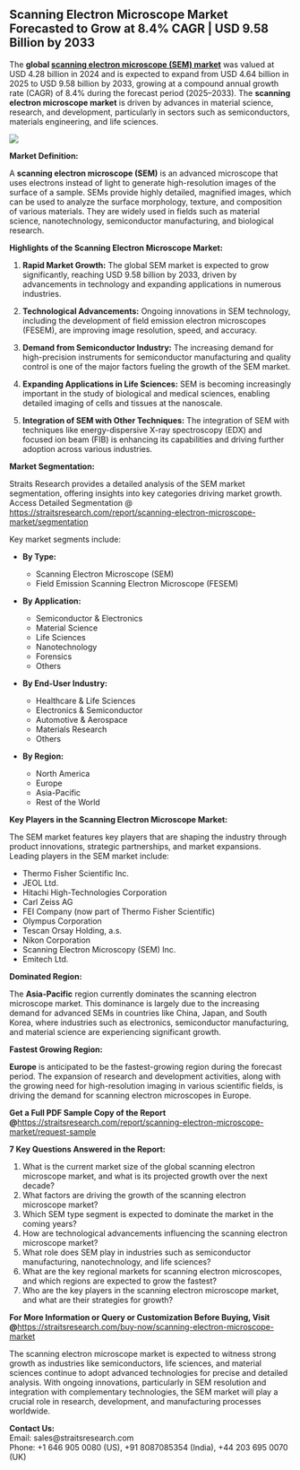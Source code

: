 <article dir="auto" data-testid="conversation-turn-35" data-scroll-anchor="true">
<div>
<div>
<div>
<div>
<div>
<div dir="auto" data-message-author-role="assistant" data-message-id="8a3fa9ef-e494-4555-b591-581c97181fbe" data-message-model-slug="gpt-4o-mini">
<div>
<div>
<h2 data-start="195" data-end="675">Scanning Electron Microscope Market Forecasted to Grow at 8.4% CAGR | USD 9.58 Billion by 2033</h2>
<p data-start="195" data-end="675">The <strong data-start="199" data-end="251">global <a href="https://straitsresearch.com/report/scanning-electron-microscope-market">scanning electron microscope (SEM) market</a></strong>&nbsp;was valued at USD 4.28 billion in 2024 and is expected to expand from USD 4.64 billion in 2025 to USD 9.58 billion by 2033, growing at a compound annual growth rate (CAGR) of 8.4% during the forecast period (2025&ndash;2033). The <strong data-start="476" data-end="515">scanning electron microscope market</strong> is driven by advances in material science, research, and development, particularly in sectors such as semiconductors, materials engineering, and life sciences.</p>
  <img src="https://blogger.googleusercontent.com/img/b/R29vZ2xl/AVvXsEj-D2qRjaExa8IznsZLJYE4qzEYE94ED45qT8Yro7thoCZmUmgUngs3sl_Sj50mGhwfIdppndvksfC79-XuFPnsWCQ2yf4lcoZlapZA7uCB9FsFBX2z3yNRH-WL6lzI856GAZXQh7juOjnZp2CFiH2e4ffTHqCRW9rceLdxMwSvqDR-FOKX2FbCfkzd/s700/7.jpg">
<p data-start="677" data-end="699"><strong data-start="677" data-end="699">Market Definition:</strong></p>
<p data-start="701" data-end="1142">A <strong data-start="703" data-end="741">scanning electron microscope (SEM)</strong> is an advanced microscope that uses electrons instead of light to generate high-resolution images of the surface of a sample. SEMs provide highly detailed, magnified images, which can be used to analyze the surface morphology, texture, and composition of various materials. They are widely used in fields such as material science, nanotechnology, semiconductor manufacturing, and biological research.</p>
<p data-start="1144" data-end="1202"><strong data-start="1144" data-end="1202">Highlights of the Scanning Electron Microscope Market:</strong></p>
<ol data-start="1204" data-end="2282">
<li data-start="1204" data-end="1411">
<p data-start="1207" data-end="1411"><strong data-start="1207" data-end="1231">Rapid Market Growth:</strong> The global SEM market is expected to grow significantly, reaching USD 9.58 billion by 2033, driven by advancements in technology and expanding applications in numerous industries.</p>
</li>
<li data-start="1415" data-end="1615">
<p data-start="1418" data-end="1615"><strong data-start="1418" data-end="1449">Technological Advancements:</strong> Ongoing innovations in SEM technology, including the development of field emission electron microscopes (FESEM), are improving image resolution, speed, and accuracy.</p>
</li>
<li data-start="1617" data-end="1830">
<p data-start="1620" data-end="1830"><strong data-start="1620" data-end="1659">Demand from Semiconductor Industry:</strong> The increasing demand for high-precision instruments for semiconductor manufacturing and quality control is one of the major factors fueling the growth of the SEM market.</p>
</li>
<li data-start="1832" data-end="2032">
<p data-start="1835" data-end="2032"><strong data-start="1835" data-end="1879">Expanding Applications in Life Sciences:</strong> SEM is becoming increasingly important in the study of biological and medical sciences, enabling detailed imaging of cells and tissues at the nanoscale.</p>
</li>
<li data-start="2034" data-end="2282">
<p data-start="2037" data-end="2282"><strong data-start="2037" data-end="2082">Integration of SEM with Other Techniques:</strong> The integration of SEM with techniques like energy-dispersive X-ray spectroscopy (EDX) and focused ion beam (FIB) is enhancing its capabilities and driving further adoption across various industries.</p>
</li>
</ol>
<p data-start="2284" data-end="2308"><strong data-start="2284" data-end="2308">Market Segmentation:</strong></p>
<p data-start="2310" data-end="2563">Straits Research provides a detailed analysis of the SEM market segmentation, offering insights into key categories driving market growth. Access Detailed Segmentation @ <a href="https://straitsresearch.com/report/scanning-electron-microscope-market/segmentation" target="_new" rel="noopener" data-start="2480" data-end="2563">https://straitsresearch.com/report/scanning-electron-microscope-market/segmentation</a></p>
<p data-start="2565" data-end="2593">Key market segments include:</p>
<ul data-start="2595" data-end="3081">
<li data-start="2595" data-end="2704">
<p data-start="2597" data-end="2609"><strong data-start="2597" data-end="2609">By Type:</strong></p>
<ul data-start="2612" data-end="2704">
<li data-start="2612" data-end="2648">Scanning Electron Microscope (SEM)</li>
<li data-start="2651" data-end="2704">Field Emission Scanning Electron Microscope (FESEM)</li>
</ul>
</li>
<li data-start="2706" data-end="2842">
<p data-start="2708" data-end="2727"><strong data-start="2708" data-end="2727">By Application:</strong></p>
<ul data-start="2730" data-end="2842">
<li data-start="2730" data-end="2759">Semiconductor &amp; Electronics</li>
<li data-start="2762" data-end="2780">Material Science</li>
<li data-start="2783" data-end="2798">Life Sciences</li>
<li data-start="2801" data-end="2817">Nanotechnology</li>
<li data-start="2820" data-end="2831">Forensics</li>
<li data-start="2834" data-end="2842">Others</li>
</ul>
</li>
<li data-start="2844" data-end="2995">
<p data-start="2846" data-end="2871"><strong data-start="2846" data-end="2871">By End-User Industry:</strong></p>
<ul data-start="2874" data-end="2995">
<li data-start="2874" data-end="2902">Healthcare &amp; Life Sciences</li>
<li data-start="2905" data-end="2934">Electronics &amp; Semiconductor</li>
<li data-start="2937" data-end="2961">Automotive &amp; Aerospace</li>
<li data-start="2964" data-end="2984">Materials Research</li>
<li data-start="2987" data-end="2995">Others</li>
</ul>
</li>
<li data-start="2997" data-end="3081">
<p data-start="2999" data-end="3013"><strong data-start="2999" data-end="3013">By Region:</strong></p>
<ul data-start="3016" data-end="3081">
<li data-start="3016" data-end="3031">North America</li>
<li data-start="3034" data-end="3042">Europe</li>
<li data-start="3045" data-end="3059">Asia-Pacific</li>
<li data-start="3062" data-end="3081">Rest of the World</li>
</ul>
</li>
</ul>
<p data-start="3083" data-end="3142"><strong data-start="3083" data-end="3142">Key Players in the Scanning Electron Microscope Market:</strong></p>
<p data-start="3144" data-end="3328">The SEM market features key players that are shaping the industry through product innovations, strategic partnerships, and market expansions. Leading players in the SEM market include:</p>
<ul data-start="3330" data-end="3610">
<li data-start="3330" data-end="3361">Thermo Fisher Scientific Inc.</li>
<li data-start="3362" data-end="3373">JEOL Ltd.</li>
<li data-start="3374" data-end="3413">Hitachi High-Technologies Corporation</li>
<li data-start="3414" data-end="3429">Carl Zeiss AG</li>
<li data-start="3430" data-end="3482">FEI Company (now part of Thermo Fisher Scientific)</li>
<li data-start="3483" data-end="3504">Olympus Corporation</li>
<li data-start="3505" data-end="3533">Tescan Orsay Holding, a.s.</li>
<li data-start="3534" data-end="3553">Nikon Corporation</li>
<li data-start="3554" data-end="3595">Scanning Electron Microscopy (SEM) Inc.</li>
<li data-start="3596" data-end="3610">Emitech Ltd.</li>
</ul>
<p data-start="3612" data-end="3633"><strong data-start="3612" data-end="3633">Dominated Region:</strong></p>
<p data-start="3635" data-end="3970">The <strong data-start="3639" data-end="3655">Asia-Pacific</strong> region currently dominates the scanning electron microscope market. This dominance is largely due to the increasing demand for advanced SEMs in countries like China, Japan, and South Korea, where industries such as electronics, semiconductor manufacturing, and material science are experiencing significant growth.</p>
<p data-start="3972" data-end="3999"><strong data-start="3972" data-end="3999">Fastest Growing Region:</strong></p>
<p data-start="4001" data-end="4294"><strong data-start="4001" data-end="4011">Europe</strong> is anticipated to be the fastest-growing region during the forecast period. The expansion of research and development activities, along with the growing need for high-resolution imaging in various scientific fields, is driving the demand for scanning electron microscopes in Europe.</p>
<p data-start="4296" data-end="4428"><strong data-start="4296" data-end="4342">Get a Full PDF Sample Copy of the Report @</strong><a href="https://straitsresearch.com/report/scanning-electron-microscope-market/request-sample" target="_new" rel="noopener" data-start="4343" data-end="4428">https://straitsresearch.com/report/scanning-electron-microscope-market/request-sample</a></p>
<p data-start="4430" data-end="4473"><strong data-start="4430" data-end="4473">7 Key Questions Answered in the Report:</strong></p>
<ol data-start="4475" data-end="5221">
<li data-start="4475" data-end="4615">What is the current market size of the global scanning electron microscope market, and what is its projected growth over the next decade?</li>
<li data-start="4616" data-end="4698">What factors are driving the growth of the scanning electron microscope market?</li>
<li data-start="4699" data-end="4780">Which SEM type segment is expected to dominate the market in the coming years?</li>
<li data-start="4781" data-end="4871">How are technological advancements influencing the scanning electron microscope market?</li>
<li data-start="4872" data-end="4984">What role does SEM play in industries such as semiconductor manufacturing, nanotechnology, and life sciences?</li>
<li data-start="4985" data-end="5108">What are the key regional markets for scanning electron microscopes, and which regions are expected to grow the fastest?</li>
<li data-start="5109" data-end="5221">Who are the key players in the scanning electron microscope market, and what are their strategies for growth?</li>
</ol>
<p data-start="5223" data-end="5368"><strong data-start="5223" data-end="5296">For More Information or Query or Customization Before Buying, Visit @</strong><a href="https://straitsresearch.com/buy-now/scanning-electron-microscope-market" target="_new" rel="noopener" data-start="5297" data-end="5368">https://straitsresearch.com/buy-now/scanning-electron-microscope-market</a></p>
<p data-start="5370" data-end="5804">The scanning electron microscope market is expected to witness strong growth as industries like semiconductors, life sciences, and material sciences continue to adopt advanced technologies for precise and detailed analysis. With ongoing innovations, particularly in SEM resolution and integration with complementary technologies, the SEM market will play a crucial role in research, development, and manufacturing processes worldwide.</p>
<p data-start="5806" data-end="5933" data-is-only-node="" data-is-last-node=""><strong data-start="5806" data-end="5821">Contact Us:</strong><br data-start="5821" data-end="5824" />Email: <a rel="noopener" data-start="5831" data-end="5856">sales@straitsresearch.com</a><br data-start="5856" data-end="5859" />Phone: +1 646 905 0080 (US), +91 8087085354 (India), +44 203 695 0070 (UK)</p>
</div>
</div>
</div>
</div>
</div>
</div>
</div>
</div>
</article>

